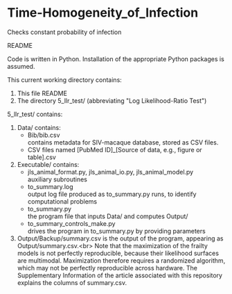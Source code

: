 # Time-Homogeneity_of_Infection
Checks constant probability of infection

README

Code is written in Python.
Installation of the appropriate Python packages is assumed.

This current working directory contains:
    <ol>
        <li>This file README</li>
        <li>The directory 5_llr_test/ (abbreviating "Log Likelihood-Ratio Test")</li>
    </ol>
5_llr_test/ contains:  
    <ol>
    <li>Data/ contains:  
        <ul>
            <li>Bib/bib.csv  
            contains metadata for SIV-macaque database, stored as CSV files.</li>
            <li>CSV files
            named [PubMed ID]_[Source of data, e.g., figure or table].csv</li> 
        </ul>
    <li>Executable/ contains:  
        <ul>
            <li>jls_animal_format.py, jls_animal_io.py, jls_animal_model.py  
                auxiliary subroutines</li>
            <li>to_summary.log  
            output log file produced as to_summary.py runs, to identify computational problems</li>
           <li>to_summary.py  
            the program file that inputs Data/ and computes Output/</li>
            <li>to_summary_controls_make.py  
            drives the program in to_summary.py by providing parameters</li>
        </ul>
    </li> 
    <li>Output/Backup/summary.csv is the output of the program, appearing as Output/summary.csv.<br\>
        Note that the maximization of the frailty models is not perfectly reproducible, 
        because their likelihood surfaces are multimodal. Maximization therefore requires a 
        randomized algorithm, which may not be perfectly reproducible across hardware. The
        Supplementary Information of the article associated with this repository explains the 
        columns of summary.csv.</li>
    </ol>
        
